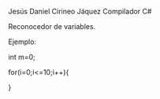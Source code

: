 Jesús Daniel Cirineo Jáquez Compilador C# 

Reconocedor de variables.

Ejemplo:

int m=0;

for(i=0;i<=10;i++){

}
